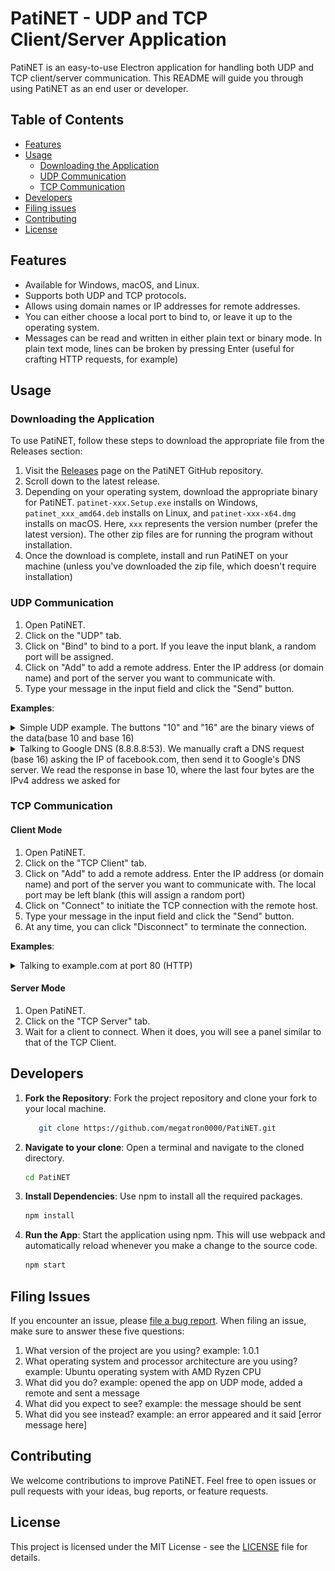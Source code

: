 # PatiNET - UDP and TCP Client/Server Application

PatiNET is an easy-to-use Electron application for handling both UDP and TCP client/server communication. This README will guide you through using PatiNET as an end user or developer.

## Table of Contents

- [Features](#features)
- [Usage](#usage)
  - [Downloading the Application](#downloading-the-application)
  - [UDP Communication](#udp-communication)
  - [TCP Communication](#tcp-communication)
- [Developers](#developers)
- [Filing issues](#filing-issues)
- [Contributing](#contributing)
- [License](#license)

## Features

- Available for Windows, macOS, and Linux.
- Supports both UDP and TCP protocols.
- Allows using domain names or IP addresses for remote addresses.
- You can either choose a local port to bind to, or leave it up to the operating system.
- Messages can be read and written in either plain text or binary mode. In plain text mode, lines can be broken by pressing Enter (useful for crafting HTTP requests, for example)

## Usage

### Downloading the Application

To use PatiNET, follow these steps to download the appropriate file from the Releases section:

1. Visit the [Releases](https://github.com/megatron0000/PatiNET/releases) page on the PatiNET GitHub repository.
2. Scroll down to the latest release.
3. Depending on your operating system, download the appropriate binary for PatiNET. `patinet-xxx.Setup.exe` installs on Windows, `patinet_xxx_amd64.deb` installs on Linux, and `patinet-xxx-x64.dmg` installs on macOS. Here, `xxx` represents the version number (prefer the latest version). The other zip files are for running the program without installation.
4. Once the download is complete, install and run PatiNET on your machine (unless you've downloaded the zip file, which doesn't require installation)

### UDP Communication

1. Open PatiNET.
2. Click on the "UDP" tab.
3. Click on "Bind" to bind to a port. If you leave the input blank, a random port will be assigned.
4. Click on "Add" to add a remote address. Enter the IP address (or domain name) and port of the server you want to communicate with.
5. Type your message in the input field and click the "Send" button.

**Examples**:

<details>
<summary>Simple UDP example. The buttons "10" and "16" are the binary views of the data(base 10 and base 16)</summary>

![UDP example](docs/udp-example.gif)

</details>

<details>
<summary>Talking to Google DNS (8.8.8.8:53). We manually craft a DNS request (base 16) asking the IP of facebook.com, then send it to Google's DNS server. We read the response in base 10, where the last four bytes are the IPv4 address we asked for</summary>

![UDP DNS](docs/udp-dns.gif)

</details>

### TCP Communication

#### Client Mode

1. Open PatiNET.
2. Click on the "TCP Client" tab.
3. Click on "Add" to add a remote address. Enter the IP address (or domain name) and port of the server you want to communicate with. The local port may be left blank (this will assign a random port)
4. Click on "Connect" to initiate the TCP connection with the remote host.
5. Type your message in the input field and click the "Send" button.
6. At any time, you can click "Disconnect" to terminate the connection.

**Examples**:

<details>
<summary>Talking to example.com at port 80 (HTTP)</summary>

![TCP example.com port 80](docs/tcp-example-dot-com.gif)

</details>

#### Server Mode

1. Open PatiNET.
2. Click on the "TCP Server" tab.
3. Wait for a client to connect. When it does, you will see a panel similar to that of the TCP Client.

## Developers

1. **Fork the Repository**: Fork the project repository and clone your fork to your local machine.

   ```bash
      git clone https://github.com/megatron0000/PatiNET.git
   ```

2. **Navigate to your clone**: Open a terminal and navigate to the cloned directory.

   ```bash
   cd PatiNET
   ```

3. **Install Dependencies**: Use npm to install all the required packages.

   ```bash
   npm install
   ```

4. **Run the App**: Start the application using npm. This will use webpack and automatically reload whenever you make a change to the source code.

   ```bash
   npm start
   ```

## Filing Issues

If you encounter an issue, please [file a bug report](https://github.com/megatron0000/PatiNET/issues). When filing an issue, make sure to answer these five questions:

1. What version of the project are you using? example: 1.0.1
2. What operating system and processor architecture are you using? example: Ubuntu operating system with AMD Ryzen CPU
3. What did you do? example: opened the app on UDP mode, added a remote and sent a message
4. What did you expect to see? example: the message should be sent
5. What did you see instead? example: an error appeared and it said [error message here]

## Contributing

We welcome contributions to improve PatiNET. Feel free to open issues or pull requests with your ideas, bug reports, or feature requests.

## License

This project is licensed under the MIT License - see the [LICENSE](LICENSE) file for details.
